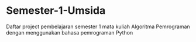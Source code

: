 # Semester-1-Umsida
Daftar project pembelajaran semester 1 mata kuliah Algoritma Pemrograman dengan menggunakan bahasa pemrograman Python
